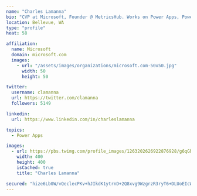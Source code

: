 ```yaml
---
name: "Charles Lamanna"
bio: "CVP at Microsoft, Founder @ MetricsHub. Works on Power Apps, Power Automate, Power Virtual Agent, Common Data Service and Dynamics 365."
location: Bellevue, WA
type: "profile"
heat: 58

affiliation:
  name: Microsoft
  domain: microsoft.com
  images:
    - url: "/assets/images/organizations/microsoft.com-50x50.jpg"
      width: 50
      height: 50

twitter:
  username: clamanna
  url: https://twitter.com/clamanna
  followers: 5149

linkedin:
  url: https://www.linkedin.com/in/charleslamanna

topics:
  - Power Apps

images:
  - url: https://pbs.twimg.com/profile_images/1263202626922876928/g6qGbHZ-_400x400.jpg
    width: 400
    height: 400
    isCached: true
    title: "Charles Lamanna"

secured: "hize6Lb0W/vQeclecPKv+hJIkdK1ytrnD+2Q8xvg9WzgrzR3ryT6+DLUoEIcWagwmZO/z9KUjRfIRMtolzRqu41nKqeLKckLxNInqufRIRjsXkGEOcPI27J96ac+0A2LY5hBJ3Ru5lJRBvwi0RY7xL3lk9vEREN1Xcd37syW54IMycglC9uLPwuv5unMD3W4gPc/5kcA6cAkkCuVap3jSAkO+JTO87zHeGTFtlN3FGuxHRnmiBXdL609OKsSaId2/DESd2ml6jCKax5TNisqSlqinocxVx2lZj6MupGO44YxHtfeqqAxXkGFsPOOWhMSp3SA4o8CCdTZ880yvjLDJrC4+aV+Xlv1vhr7ga29E03wSpaCGo7A1pJiX9WTYn/dqZQiI091yt3vOVfIybiyClvO4Y5TIysx7jYsmKc3CZA=;1M2wZG/E36lP/h0Qy9/IJA=="
---
```


